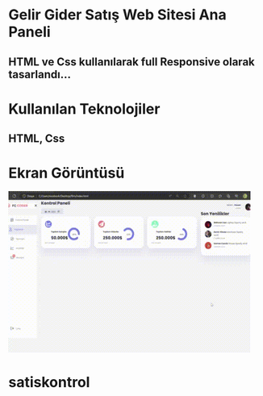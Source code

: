 <h1>Gelir Gider Satış Web Sitesi Ana Paneli </h1>

<h2>HTML ve Css kullanılarak full Responsive olarak tasarlandı...  </h2>

<h1>Kullanılan Teknolojiler </h1>

<h2>HTML, Css </h2>

<h1>Ekran Görüntüsü </h1>



![](CODER.gif)

# satiskontrol
